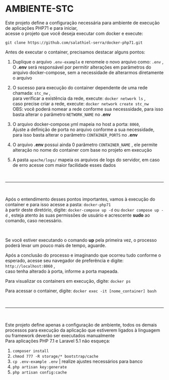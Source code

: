 # AMBIENTE-STC

Este projeto define a configuração necessária para ambiente de execução de aplicações PHP71 e para iniciar, <br>
acesse o projeto que você deseja executar com docker e execute:
```
git clone https://github.com/salathiel-serra/docker-php71.git 
```

Antes de executar o container, precisamos destacar alguns pontos: <br>
1) Duplique o arquivo ```.env-example``` e renomeie o novo arquivo como: ```.env``` , <br> 
O **.env** será responsável por permitir alterações em parâmetros do arquivo docker-compose, sem a necessidade de alterarmos diretamente o arquivo

2) O sucesso para execução do container dependente de uma rede chamada: ```stc_nw``` , <br> 
para verificar a existência da rede, execute: ```docker network ls``` , <br> 
caso precise criar a rede, execute: ```docker network create stc_nw``` <br>
OBS: você poderá nomear a rede conforme sua necesssidade, para isso basta alterar o parâmetro ```NETWORK_NAME``` no **.env**

3) O arquivo docker-compose.yml mapeia no host a porta: ```8060```, <br>
Ajuste a definição de porta no arquivo conforme a sua necessidade, para isso basta alterar o parâmetro ```CONTAINER_PORTS``` no **.env**

4) O arquivo **.env** possui ainda 0 parâmetro ```CONTAINER_NAME``` , ele permite alteração no nome do container com base no projeto em execução 

5) A pasta ```apache/logs/``` mapeia os arquivos de logs do servidor, em caso de erro acesse com maior facilidade esses dados

<br> <hr> <br> 

Após o entendimento desses pontos importantes, vamos à execução do container e para isso acesse a pasta: ```docker-php71``` <br>
à partir deste diretório, digite: ```docker-compose up -d``` ou ```docker compose up -d``` , esteja atento às suas permissões de usuário e acrescente **sudo** ao comando, caso necessário.

<br>

Se você estiver executando o comando **up** pela primeira vez, o processo poderá levar um pouco mais de tempo, aguarde.

Após a conclusão do processo e imaginando que ocorreu tudo conforme o esperado, acesse seu navegador de preferência e digite: ```http://localhost:8060``` , <br>
caso tenha alterado à porta, informe a porta mapeada.

Para visualizar os containers em execução, digite: ```docker ps```

Para acessar o container, digite: ```docker exec -it [nome_container] bash```

<br> <hr> <br> 

Este projeto define apenas a configuração de ambiente, todos os demais processos para execução da aplicação que estiverem ligados à linguagem ou framework deverão ser executados manualmente <br> Para aplicações PHP 7.1 e Laravel 5.1 não esqueça:

1. ```composer install```
2. ```chmod 777 -R storage/* bootstrap/cache```
3. ```cp .env-example .env```  | realize ajustes necessários para banco
4. ```php artisan key:generate```
5. ```php artisan config:cache```
